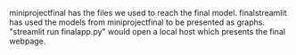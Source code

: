 miniprojectfinal has the files we used to reach the final model.
finalstreamlit has used the models from miniprojectfinal to be presented as graphs.
  "streamlit run finalapp.py" would open a local host which presents the final webpage.
